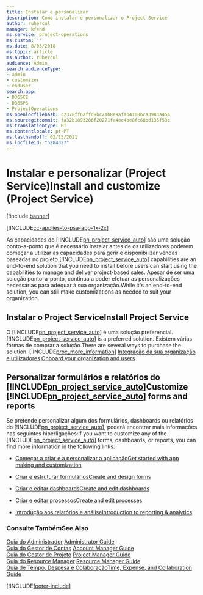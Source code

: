 ```yaml
---
title: Instalar e personalizar
description: Como instalar e personalizar o Project Service
author: ruhercul
manager: kfend
ms.service: project-operations
ms.custom: ''
ms.date: 8/03/2018
ms.topic: article
ms.author: ruhercul
audience: Admin
search.audienceType:
- admin
- customizer
- enduser
search.app:
- D365CE
- D365PS
- ProjectOperations
ms.openlocfilehash: c2378ff6affd9bc21b8e9afab4108bca3983a454
ms.sourcegitcommit: fa32b1893286f20271fa4ec4be8fc68bd135f53c
ms.translationtype: HT
ms.contentlocale: pt-PT
ms.lasthandoff: 02/15/2021
ms.locfileid: "5284327"
---
```

# <a name="install-and-customize-project-service"></a><span data-ttu-id="2b16a-103">Instalar e personalizar (Project Service)</span><span class="sxs-lookup"><span data-stu-id="2b16a-103">Install and customize (Project Service)</span></span>

[!include [banner](../includes/psa-now-project-operations.md)]

[!INCLUDE[cc-applies-to-psa-app-1x-2x](../includes/cc-applies-to-psa-app-1x-2x.md)]

<span data-ttu-id="2b16a-104">As capacidades do [!INCLUDE[pn_project_service_auto](../includes/pn-project-service-auto.md)] são uma solução ponto-a-ponto que é necessário instalar antes de os utilizadores poderem começar a utilizar as capacidades para gerir e disponibilizar vendas baseadas no projeto.</span><span class="sxs-lookup"><span data-stu-id="2b16a-104">[!INCLUDE[pn_project_service_auto](../includes/pn-project-service-auto.md)] capabilities are an end-to-end solution that you need to install before users can start using the capabilities to manage and deliver project-based sales.</span></span> <span data-ttu-id="2b16a-105">Apesar de ser uma solução ponto-a-ponto, continua a poder efetuar as personalizações necessárias para adequar à sua organização.</span><span class="sxs-lookup"><span data-stu-id="2b16a-105">While it's an end-to-end solution, you can still make customizations as needed to suit your organization.</span></span>  
<!-- TODO: I expect to find the information on how to get and install this here. Please find that and add it here. Same for Project Service.--> 
  
## <a name="install-project-service"></a><span data-ttu-id="2b16a-106">Instalar o Project Service</span><span class="sxs-lookup"><span data-stu-id="2b16a-106">Install Project Service</span></span>  
 <span data-ttu-id="2b16a-107">O [!INCLUDE[pn_project_service_auto](../includes/pn-project-service-auto.md)] é uma solução preferencial.</span><span class="sxs-lookup"><span data-stu-id="2b16a-107">[!INCLUDE[pn_project_service_auto](../includes/pn-project-service-auto.md)] is a preferred solution.</span></span> <span data-ttu-id="2b16a-108">Existem várias formas de comprar a solução.</span><span class="sxs-lookup"><span data-stu-id="2b16a-108">There are several ways to purchase the solution.</span></span> [!INCLUDE[proc_more_information](../includes/proc-more-information.md)] <span data-ttu-id="2b16a-109">[Integração da sua organização e utilizadores](https://docs.microsoft.com/dynamics365/customerengagement/on-premises/admin/onboard-your-organization-and-users-to-dynamics-365-online).</span><span class="sxs-lookup"><span data-stu-id="2b16a-109">[Onboard your organization and users](https://docs.microsoft.com/dynamics365/customerengagement/on-premises/admin/onboard-your-organization-and-users-to-dynamics-365-online).</span></span>  
  
## <a name="customize-pn_project_service_auto-forms-and-reports"></a><span data-ttu-id="2b16a-110">Personalizar formulários e relatórios do [!INCLUDE[pn_project_service_auto](../includes/pn-project-service-auto.md)]</span><span class="sxs-lookup"><span data-stu-id="2b16a-110">Customize [!INCLUDE[pn_project_service_auto](../includes/pn-project-service-auto.md)] forms and reports</span></span>  
 <span data-ttu-id="2b16a-111">Se pretende personalizar algum dos formulários, dashboards ou relatórios do [!INCLUDE[pn_project_service_auto](../includes/pn-project-service-auto.md)], poderá encontrar mais informações nas seguintes hiperligações:</span><span class="sxs-lookup"><span data-stu-id="2b16a-111">If you want to customize any of the [!INCLUDE[pn_project_service_auto](../includes/pn-project-service-auto.md)] forms, dashboards, or reports, you can find more information in the following links:</span></span>  
  
- [<span data-ttu-id="2b16a-112">Começar a criar e a personalizar a aplicação</span><span class="sxs-lookup"><span data-stu-id="2b16a-112">Get started with app making and customization</span></span>](https://docs.microsoft.com/dynamics365/customerengagement/on-premises/customize/getting-started-customization)  
  
- [<span data-ttu-id="2b16a-113">Criar e estruturar formulários</span><span class="sxs-lookup"><span data-stu-id="2b16a-113">Create and design forms</span></span>](https://docs.microsoft.com/dynamics365/customerengagement/on-premises/customize/create-design-forms)  
  
- [<span data-ttu-id="2b16a-114">Criar e editar dashboards</span><span class="sxs-lookup"><span data-stu-id="2b16a-114">Create and edit dashboards</span></span>](https://docs.microsoft.com/dynamics365/customerengagement/on-premises/customize/create-edit-dashboards)  
  
- [<span data-ttu-id="2b16a-115">Criar e editar processos</span><span class="sxs-lookup"><span data-stu-id="2b16a-115">Create and edit processes</span></span>](https://docs.microsoft.com/dynamics365/customerengagement/on-premises/customize/guide-staff-through-common-tasks-processes)  
  
- [<span data-ttu-id="2b16a-116">Introdução aos relatórios e análise</span><span class="sxs-lookup"><span data-stu-id="2b16a-116">Introduction to reporting & analytics</span></span>](https://docs.microsoft.com/dynamics365/customerengagement/on-premises/analytics/reporting-analytics-with-dynamics-365)  
  
### <a name="see-also"></a><span data-ttu-id="2b16a-117">Consulte Também</span><span class="sxs-lookup"><span data-stu-id="2b16a-117">See Also</span></span>  
 <span data-ttu-id="2b16a-118">[Guia do Administrador](../psa/admin-guide.md) </span><span class="sxs-lookup"><span data-stu-id="2b16a-118">[Administrator Guide](../psa/admin-guide.md) </span></span>  
 <span data-ttu-id="2b16a-119">[Guia do Gestor de Contas](../psa/account-manager-guide.md) </span><span class="sxs-lookup"><span data-stu-id="2b16a-119">[Account Manager Guide](../psa/account-manager-guide.md) </span></span>  
 <span data-ttu-id="2b16a-120">[Guia do Gestor de Projeto](../psa/project-manager-guide.md) </span><span class="sxs-lookup"><span data-stu-id="2b16a-120">[Project Manager Guide](../psa/project-manager-guide.md) </span></span>  
 <span data-ttu-id="2b16a-121">[Guia do Resource Manager](../psa/resource-manager-guide.md) </span><span class="sxs-lookup"><span data-stu-id="2b16a-121">[Resource Manager Guide](../psa/resource-manager-guide.md) </span></span>  
 [<span data-ttu-id="2b16a-122">Guia de Tempo, Despesa e Colaboração</span><span class="sxs-lookup"><span data-stu-id="2b16a-122">Time, Expense, and Collaboration Guide</span></span>](../psa/time-expense-collaboration-guide.md)


[!INCLUDE[footer-include](../includes/footer-banner.md)]
